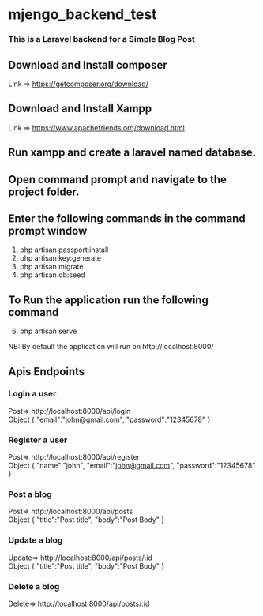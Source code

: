 # mjengo_backend_test
### This is a Laravel backend for a Simple Blog Post
## Download and Install composer
Link => https://getcomposer.org/download/
## Download and Install Xampp
Link => https://www.apachefriends.org/download.html
## Run xampp and create a laravel named database.
## Open command prompt and navigate to the project folder.
## Enter the following commands in the command prompt window
1.	php artisan passport:install
2.	php artisan key:generate
3.	php artisan migrate
4.	php artisan db:seed

## To Run the application run the following command
6.	php artisan serve

NB: By default the application will run on
http://localhost:8000/

## Apis Endpoints
### Login a user
Post=> http://localhost:8000/api/login <br/>
Object {
"email":"john@gmail.com",
"password":"12345678"
}
### Register a user
Post=> http://localhost:8000/api/register<br/>
Object {
"name":"john",
"email":"john@gmail.com",
"password":"12345678"
}
### Post a blog
Post=> http://localhost:8000/api/posts<br/>
Object {
"title":"Post title",
"body":"Post Body"
}
### Update a blog
Update=> http://localhost:8000/api/posts/:id<br/>
Object {
"title":"Post title",
"body":"Post Body"
}
### Delete a blog
Delete=> http://localhost:8000/api/posts/:id
